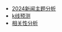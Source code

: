 <!-- docs/_sidebar.md -->
- [2024新闻主题分析](/2024新闻主题分析/README.md)
- [k线预测](/k线预测/README.md)
- [相关性分析](/相关性分析/README.md)

